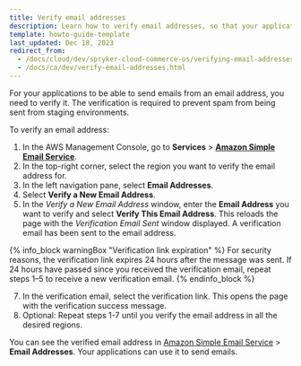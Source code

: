 ```yaml
---
title: Verify email addresses
description: Learn how to verify email addresses, so that your applications can send emails from them.
template: howto-guide-template
last_updated: Dec 18, 2023
redirect_from:
  - /docs/cloud/dev/spryker-cloud-commerce-os/verifying-email-addresses.html
  - /docs/ca/dev/verify-email-addresses.html
---
```


For your applications to be able to send emails from an email address, you need to verify it. The verification is required to prevent spam from being sent from staging environments.

To verify an email address:

1. In the AWS Management Console, go to **Services** > [**Amazon Simple Email Service**](https://console.aws.amazon.com/ses/).
2. In the top-right corner, select the region you want to verify the email address for.
3. In the left navigation pane, select **Email Addresses**.
4. Select **Verify a New Email Address**.
5. In the *Verify a New Email Address* window, enter the **Email Address** you want to verify and select **Verify This Email Address**.
  This reloads the page with the *Verification Email Sent* window displayed. A verification email has been sent to the email address.

  {% info_block warningBox "Verification link expiration" %}
  For security reasons, the verification link expires 24 hours after the message was sent. If 24 hours have passed since you received the verification email, repeat steps 1–5 to receive a new verification email.
  {% endinfo_block %}

7. In the verification email, select the verification link.
  This opens the page with the verification success message.
8. Optional: Repeat steps 1-7 until you verify the email address in all the desired regions.

You can see the verified email address in [Amazon Simple Email Service](https://console.aws.amazon.com/ses/) > **Email Addresses**. Your applications can use it to send emails.
